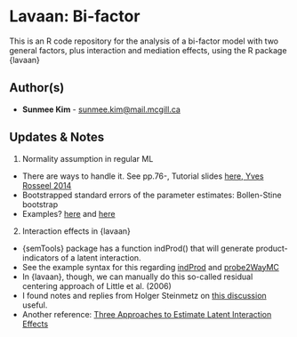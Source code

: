 Lavaan: Bi-factor
====================================================

This is an R code repository for the analysis of a bi-factor model with two general factors, plus interaction and mediation effects, using the R package {lavaan}

Author(s)
-------

-   **Sunmee Kim** - <sunmee.kim@mail.mcgill.ca>

Updates & Notes
-------

1. Normality assumption in regular ML
  - There are ways to handle it. See pp.76-, Tutorial slides [here, Yves Rosseel 2014](https://personality-project.org/r/tutorials/summerschool.14/rosseel_sem_intro.pdf)
  - Bootstrapped standard errors of the parameter estimates: Bollen-Stine bootstrap
  - Examples? [here](https://psu-psychology.github.io/r-bootcamp-2018/talks/lavaan_tutorial.html) and [here](https://paolotoffanin.wordpress.com/2017/05/06/multiple-mediator-analysis-with-lavaan/comment-page-1/)

2. Interaction effects in {lavaan}
  - {semTools} package has a function indProd() that will generate product-indicators of a latent interaction.
  - See the example syntax for this regarding [indProd](https://www.rdocumentation.org/packages/semTools/versions/0.5-2/topics/indProd) and [probe2WayMC](https://www.rdocumentation.org/packages/semTools/versions/0.5-2/topics/probe2WayMC)
  - In {lavaan}, though, we can manually do this so-called residual centering approach of Little et al. (2006)
  - I found notes and replies from Holger Steinmetz on [this discussion](https://www.researchgate.net/post/Is_it_possible_to_conduct_moderated_mediation_with_latent_variables_with_available_packages_of_R_softwareAll_variables_are_continuous) useful.
  - Another reference: [Three Approaches to Estimate Latent Interaction Effects](file:///C:/Users/SUNMEE%20KIM/Downloads/Steinmetzetal.2011-Threeapproachestoestimatelatentinteractioneffects.pdf)
